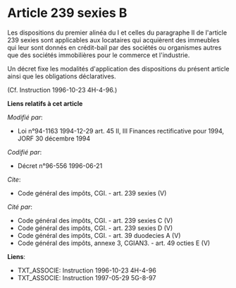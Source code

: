 # Article 239 sexies B

Les dispositions du premier alinéa du I et celles du paragraphe II de l'article 239 sexies sont applicables aux locataires
qui acquièrent des immeubles qui leur sont donnés en crédit-bail par des sociétés ou organismes autres que des sociétés
immobilières pour le commerce et l'industrie. 

Un décret fixe les modalités d'application des dispositions du présent article ainsi que les obligations déclaratives. 

(Cf. Instruction 1996-10-23 4H-4-96.)

**Liens relatifs à cet article**

_Modifié par_:

  - Loi n°94-1163 1994-12-29 art. 45 II, III Finances rectificative pour 1994, JORF 30 décembre 1994

_Codifié par_:

  - Décret n°96-556 1996-06-21

_Cite_:

  - Code général des impôts, CGI. - art. 239 sexies (V)

_Cité par_:

  - Code général des impôts, CGI. - art. 239 sexies C (V)
  - Code général des impôts, CGI. - art. 239 sexies D (V)
  - Code général des impôts, CGI. - art. 39 duodecies A (V)
  - Code général des impôts, annexe 3, CGIAN3. - art. 49 octies E (V)

**Liens**:

  - TXT_ASSOCIE: Instruction 1996-10-23 4H-4-96
  - TXT_ASSOCIE: Instruction 1997-05-29 5G-8-97
